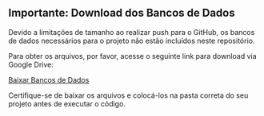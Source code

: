 ## Importante: Download dos Bancos de Dados

Devido a limitações de tamanho ao realizar push para o GitHub, os bancos de dados necessários para o projeto não estão incluídos neste repositório.

Para obter os arquivos, por favor, acesse o seguinte link para download via Google Drive:

[Baixar Bancos de Dados]([LINK_DO_DRIVE_AQUI](https://drive.google.com/drive/folders/1ipSSYLz24dTBVmivXk9XBgWLDgz2AhyX?usp=sharing))

Certifique-se de baixar os arquivos e colocá-los na pasta correta do seu projeto antes de executar o código.
